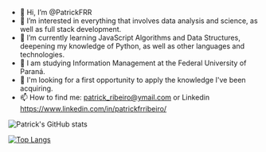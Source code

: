 - 👋 Hi, I’m @PatrickFRR
- 👀 I’m interested in everything that involves data analysis and science, as well as full stack development.
- 🌱 I’m currently learning JavaScript Algorithms and Data Structures, deepening my knowledge of Python, as well as other languages ​​and technologies.
- :green_book: I am studying Information Management at the Federal University of Paraná.
- 💞️ I'm looking for a first opportunity to apply the knowledge I've been acquiring.
- 📫 How to find me: patrick_ribeiro@ymail.com or Linkedin https://www.linkedin.com/in/patrickfrribeiro/


![Patrick's GitHub stats](https://github-readme-stats.vercel.app/api?username=PatrickFRR&show_icons=true&theme=dracula)


[![Top Langs](https://github-readme-stats.vercel.app/api/top-langs/?username=PatrickFRR&layout=compact)](https://github.com/anuraghazra/github-readme-stats)
<!---
PatrickFRR/PatrickFRR is a ✨ special ✨ repository because its `README.md` (this file) appears on your GitHub profile.
You can click the Preview link to take a look at your changes.
--->
